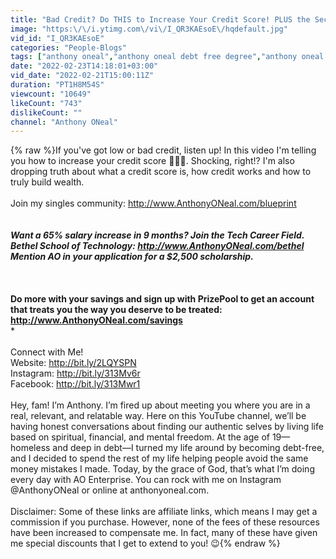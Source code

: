```yaml
---
title: "Bad Credit? Do THIS to Increase Your Credit Score! PLUS the Secret to Building Wealth #DebtFree"
image: "https:\/\/i.ytimg.com\/vi\/I_QR3KAEsoE\/hqdefault.jpg"
vid_id: "I_QR3KAEsoE"
categories: "People-Blogs"
tags: ["anthony oneal","anthony oneal debt free degree","anthony oneal student loans"]
date: "2022-02-23T14:18:01+03:00"
vid_date: "2022-02-21T15:00:11Z"
duration: "PT1H8M54S"
viewcount: "10649"
likeCount: "743"
dislikeCount: ""
channel: "Anthony ONeal"
---
```

{% raw %}If you've got low or bad credit, listen up! In this video I'm telling you how to increase your credit score 🤦🏾‍♂️. Shocking, right!? I'm also dropping truth about what a credit score is, how credit works and how to truly build wealth.<br /><br />Join my singles community: <a rel="nofollow" target="blank" href="http://www.AnthonyONeal.com/blueprint">http://www.AnthonyONeal.com/blueprint</a><br /><br />***<br />Want a 65% salary increase in 9 months? Join the Tech Career Field.<br />Bethel School of Technology: <a rel="nofollow" target="blank" href="http://www.AnthonyONeal.com/bethel">http://www.AnthonyONeal.com/bethel</a><br />*Mention AO in your application for a $2,500 scholarship. <br />***<br /><br />***<br />Do more with your savings and sign up with PrizePool to get an account that treats you the way you deserve to be treated: <a rel="nofollow" target="blank" href="http://www.AnthonyONeal.com/savings">http://www.AnthonyONeal.com/savings</a><br />***<br /><br />Connect with Me!<br />Website: <a rel="nofollow" target="blank" href="http://bit.ly/2LQYSPN">http://bit.ly/2LQYSPN</a><br />Instagram: <a rel="nofollow" target="blank" href="http://bit.ly/313Mv6r">http://bit.ly/313Mv6r</a><br />Facebook: <a rel="nofollow" target="blank" href="http://bit.ly/313Mwr1">http://bit.ly/313Mwr1</a><br /> <br />Hey, fam! I’m Anthony. I’m fired up about meeting you where you are in a real, relevant, and relatable way. Here on this YouTube channel, we’ll be having honest conversations about finding our authentic selves by living life based on spiritual, financial, and mental freedom. At the age of 19—homeless and deep in debt—I turned my life around by becoming debt-free, and I decided to spend the rest of my life helping people avoid the same money mistakes I made. Today, by the grace of God, that’s what I’m doing every day with AO Enterprise. You can rock with me on Instagram @AnthonyONeal or online at anthonyoneal.com.<br /><br />Disclaimer: Some of these links are affiliate links, which means I may get a commission if you purchase. However, none of the fees of these resources have been increased to compensate me. In fact, many of these have given me special discounts that I get to extend to you! 😉{% endraw %}
